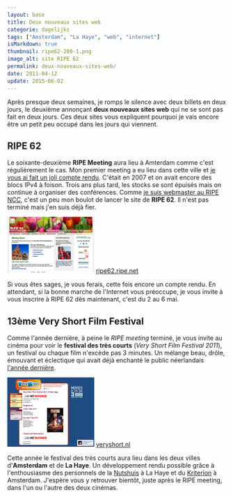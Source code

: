 ```yaml
---
layout: base
title: Deux nouveaux sites web
categorie: dagelijks
tags: ["Amsterdam", "La Haye", "web", "internet"]
isMarkdown: true
thumbnail: ripe62-200-1.png
image_alt: site RIPE 62
permalink: deux-nouveaux-sites-web/
date: 2011-04-12
update: 2015-06-02
---
```


Après presque deux semaines, je romps le silence avec deux billets en deux jours, le deuxième annonçant **deux nouveaux sites web** qui ne se sont pas fait en deux jours. Ces deux sites vous expliquent pourquoi je vais encore être un petit peu occupé dans les jours qui viennent.

## RIPE 62

Le soixante-deuxième **RIPE Meeting** aura lieu à Amterdam comme c'est régulièrement le cas. Mon premier meeting a eu lieu dans cette ville et [je vous ai fait un joli compte rendu](/c-etait-ripe-55-meeting). C'était en 2007 et on avait encore des blocs IPv4 à foison. Trois ans plus tard, les stocks se sont épuisés mais on continue à organiser des conférences. Comme [je suis webmaster au RIPE NCC](/mon-nouveau-boulot-3), c'est un peu mon boulot de lancer le site de **RIPE 62**. Il n'est pas terminé mais j'en suis déjà fier.

<!-- HTML -->
<div class="flex flex-col items-center">

![site du RIPE 62](ripe62-200-1.png)
[ripe62.ripe.net](http://ripe62.ripe.net/)

</div>
<!-- / HTML -->

Si vous êtes sages, je vous ferais, cette fois encore un compte rendu. En attendant, si la bonne marche de l'Internet vous préoccupe, je vous invite à vous inscrire à RIPE 62 dès maintenant, c'est du 2 au 6 mai.

## 13ème Very Short Film Festival

Comme l'année dernière, à peine le *RIPE meeting* terminé, je vous invite au cinéma pour voir le **festival des très courts** (*Very Short Film Festival 2011*), un festival ou chaque film n'excède pas 3 minutes. Un mélange beau, drôle, émouvant et éclectique qui avait déjà enchanté le public néerlandais [l'année dernière](/festival-des-tres-court-enfin-a-amsterdam).

<!-- HTML -->
<div class="flex flex-col items-center">

![site veryshort.nl](veryshort.nl-200-1.png) 
[veryshort.nl](http://veryshort.nl/)

</div>
<!-- / HTML -->

Cette année le festival des très courts aura lieu dans les deux villes d'**Amsterdam** et de **La Haye**. Un développement rendu possible grâce à l'enthousiasme des personnels de la [Nutshuis](http://nutshuis.nl/) à La Haye et du [Kriterion](http://www.kriterion.nl/) à Amsterdam. J'espère vous y retrouver bientôt, juste après le RIPE meeting, dans l'un ou l'autre des deux cinémas.

